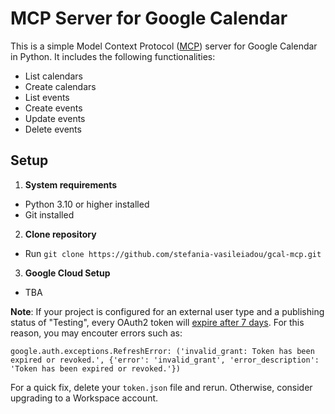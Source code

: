 # MCP Server for Google Calendar
This is a simple Model Context Protocol ([MCP](https://modelcontextprotocol.io/docs/getting-started/intro)) server for Google Calendar in Python. It includes the following functionalities:
- List calendars
- Create calendars
- List events
- Create events
- Update events
- Delete events

## Setup
1. **System requirements**
- Python 3.10 or higher installed
- Git installed
2. **Clone repository**
- Run `git clone https://github.com/stefania-vasileiadou/gcal-mcp.git`
3. **Google Cloud Setup**
- TBA  

**Note**: If your project is configured for an external user type and a publishing status of "Testing", every OAuth2 token will [expire after 7 days](https://developers.google.com/identity/protocols/oauth2#expiration). For this reason, you may encouter errors such as:
```
google.auth.exceptions.RefreshError: ('invalid_grant: Token has been expired or revoked.', {'error': 'invalid_grant', 'error_description': 'Token has been expired or revoked.'})
```
For a quick fix, delete your `token.json` file and rerun. Otherwise, consider upgrading to a Workspace account.